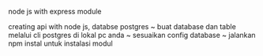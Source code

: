 node js with express module

creating api with node js, databse postgres
~ buat database dan table melalui cli postgres di lokal pc anda
~ sesuaikan config database
~ jalankan npm instal untuk instalasi modul
